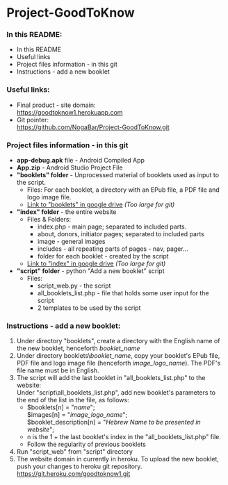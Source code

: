 # Project-GoodToKnow

### In this README:
* In this README
* Useful links
* Project files information - in this git
* Instructions - add a new booklet

### Useful links:
* Final product - site domain:  
https://goodtoknow1.herokuapp.com
* Git pointer:  
https://github.com/NogaBar/Project-GoodToKnow.git

### Project files information - in this git
* **app-debug.apk** file - Android Compiled App
* **App.zip** - Android Studio Project File
* **"booklets" folder** - Unprocessed material of booklets used as input to the script.
    - Files: For each booklet, a directory with an EPub file, a PDF file and logo image file.
    - [Link to "booklets" in google drive](https://drive.google.com/open?id=1pY6eHzhuz9r0Y_X69vPdhNrjtkMVyO2s) *(Too large for git)*
* **"index" folder** - the entire website  
    - Files & Folders:
        - index.php - main page; separated to included parts.
        - about, donors, initiator pages; separated to included parts
        - image - general images
        - includes - all repeating parts of pages - nav, pager...
        - folder for each booklet - created by the script
     - [Link to "index" in google drive](https://drive.google.com/open?id=1PRrcQlAiAfnzpS9tPqtXNyjaIgKB1Awo) *(Too large for git)*
* **"script" folder** - python "Add a new booklet" script
    - Files:
        - script_web.py - the script
        - all_booklets_list.php - file that holds some user input for the script
        - 2 templates to be used by the script

### Instructions - add a new booklet:
1. Under directory "booklets", create a directory with the English name of the new booklet, henceforth *booklet_name*
1. Under directory booklets\\*booklet_name*, copy your booklet's EPub file, PDF file and logo image file (henceforth *image_logo_name*). The PDF's file name must be in English.
1. The script will add the last booklet in "all_booklets_list.php" to the website:  
Under "script\all_booklets_list.php", add new booklet's parameters to the end of the list in the file, as follows:  
    - \$booklets\[n] = "*name*";  
\$images\[n] = "*image_logo_name*";  
\$booklet_description\[n] = "*Hebrew Name to be presented in website*";
    - n is the 1 + the last booklet's index in the "all_booklets_list.php" file.  
    - Follow the regularity of previous booklets
1. Run "script_web" from "script" directory
1. The website domain in currently in heroku. To upload the new booklet, push your changes to heroku git repository.  
  https://git.heroku.com/goodtoknow1.git
